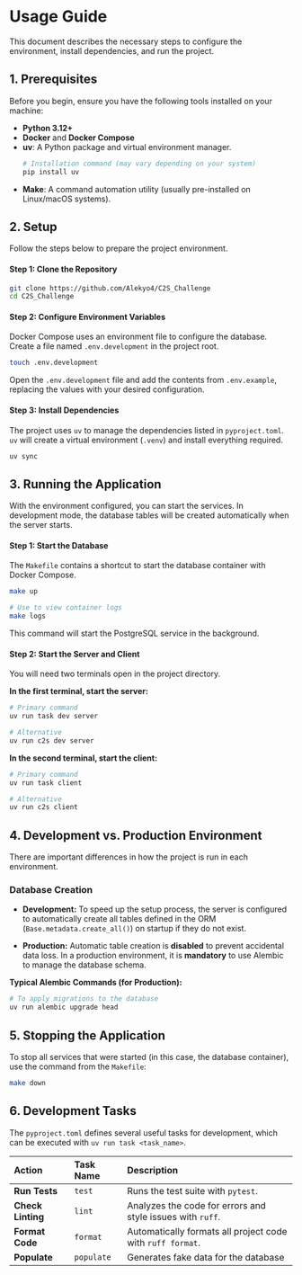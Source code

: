 # Usage Guide

This document describes the necessary steps to configure the environment, install dependencies, and run the project.

## 1. Prerequisites

Before you begin, ensure you have the following tools installed on your machine:

* **Python 3.12+**
* **Docker** and **Docker Compose**
* **uv**: A Python package and virtual environment manager.
    ```bash
    # Installation command (may vary depending on your system)
    pip install uv
    ```
* **Make**: A command automation utility (usually pre-installed on Linux/macOS systems).

## 2. Setup

Follow the steps below to prepare the project environment.

#### Step 1: Clone the Repository

```bash
git clone https://github.com/Alekyo4/C2S_Challenge
cd C2S_Challenge
```

#### Step 2: Configure Environment Variables

Docker Compose uses an environment file to configure the database. Create a file named `.env.development` in the project root.

```bash
touch .env.development
```

Open the `.env.development` file and add the contents from `.env.example`, replacing the values with your desired configuration.

#### Step 3: Install Dependencies

The project uses `uv` to manage the dependencies listed in `pyproject.toml`. `uv` will create a virtual environment (`.venv`) and install everything required.

```bash
uv sync
```

## 3. Running the Application

With the environment configured, you can start the services. In development mode, the database tables will be created automatically when the server starts.

#### Step 1: Start the Database

The `Makefile` contains a shortcut to start the database container with Docker Compose.

```bash
make up

# Use to view container logs
make logs
```

This command will start the PostgreSQL service in the background.

#### Step 2: Start the Server and Client

You will need two terminals open in the project directory.

**In the first terminal, start the server:**

```bash
# Primary command
uv run task dev server

# Alternative
uv run c2s dev server
```

**In the second terminal, start the client:**

```bash
# Primary command
uv run task client

# Alternative
uv run c2s client
```

## 4. Development vs. Production Environment

There are important differences in how the project is run in each environment.

### Database Creation

  * **Development:** To speed up the setup process, the server is configured to automatically create all tables defined in the ORM (`Base.metadata.create_all()`) on startup if they do not exist.

  * **Production:** Automatic table creation is **disabled** to prevent accidental data loss. In a production environment, it is **mandatory** to use Alembic to manage the database schema.

**Typical Alembic Commands (for Production):**

```bash
# To apply migrations to the database
uv run alembic upgrade head
```

## 5. Stopping the Application

To stop all services that were started (in this case, the database container), use the command from the `Makefile`:

```bash
make down
```

## 6. Development Tasks

The `pyproject.toml` defines several useful tasks for development, which can be executed with `uv run task <task_name>`.

| Action          | Task Name | Description                                                  |
|:----------------|:----------|:-------------------------------------------------------------|
| **Run Tests** | `test`    | Runs the test suite with `pytest`.                           |
| **Check Linting** | `lint`    | Analyzes the code for errors and style issues with `ruff`.     |
| **Format Code** | `format`    | Automatically formats all project code with `ruff format`.   |
| **Populate** | `populate` | Generates fake data for the database |